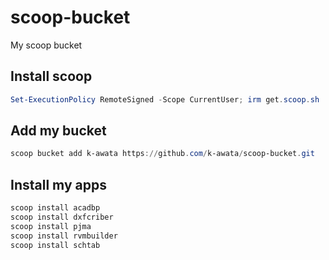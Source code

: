 # scoop-bucket

My scoop bucket

## Install scoop

```powershell
Set-ExecutionPolicy RemoteSigned -Scope CurrentUser; irm get.scoop.sh | iex; scoop install git
```

## Add my bucket

```powershell
scoop bucket add k-awata https://github.com/k-awata/scoop-bucket.git
```

## Install my apps

```powershell
scoop install acadbp
scoop install dxfcriber
scoop install pjma
scoop install rvmbuilder
scoop install schtab
```
